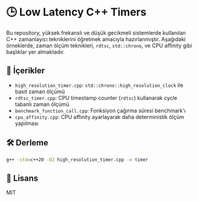 # 🕒 Low Latency C++ Timers

Bu repository, yüksek frekanslı ve düşük gecikmeli sistemlerde kullanılan C++ zamanlayıcı tekniklerini öğretmek amacıyla hazırlanmıştır. Aşağıdaki örneklerde, zaman ölçüm teknikleri, `rdtsc`, `std::chrono`, ve CPU affinity gibi başlıklar yer almaktadır.

## 📂 İçerikler

- `high_resolution_timer.cpp`: `std::chrono::high_resolution_clock` ile basit zaman ölçümü
- `rdtsc_timer.cpp`: CPU timestamp counter (`rdtsc`) kullanarak cycle tabanlı zaman ölçümü
- `benchmark_function_call.cpp`: Fonksiyon çağırma süresi benchmark'ı
- `cpu_affinity.cpp`: CPU affinity ayarlayarak daha deterministik ölçüm yapılması

## 🛠 Derleme
```bash
g++ -std=c++20 -O2 high_resolution_timer.cpp -o timer
```

## 📜 Lisans
MIT
